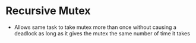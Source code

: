 # Recursive Mutex
- Allows same task to take mutex more than once without causing a deadlock as long as it gives the mutex the same number of time it takes
